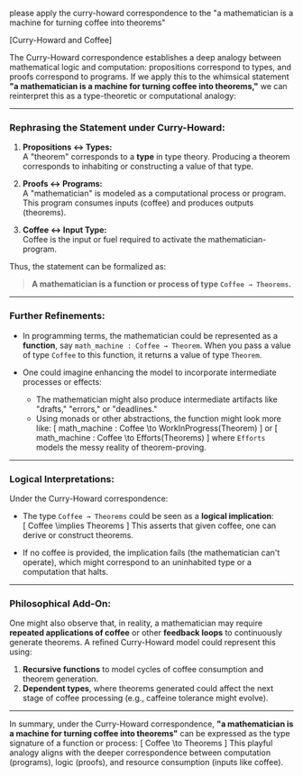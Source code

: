 please apply the curry-howard correspondence to the  "a mathematician is a machine for turning coffee into theorems"

[Curry-Howard and Coffee]

The Curry-Howard correspondence establishes a deep analogy between mathematical logic and computation: propositions correspond to types, and proofs correspond to programs. If we apply this to the whimsical statement **"a mathematician is a machine for turning coffee into theorems,"** we can reinterpret this as a type-theoretic or computational analogy:

---

### Rephrasing the Statement under Curry-Howard:
1. **Propositions ↔ Types:**  
   A "theorem" corresponds to a **type** in type theory. Producing a theorem corresponds to inhabiting or constructing a value of that type.  

2. **Proofs ↔ Programs:**  
   A "mathematician" is modeled as a computational process or program. This program consumes inputs (coffee) and produces outputs (theorems).

3. **Coffee ↔ Input Type:**  
   Coffee is the input or fuel required to activate the mathematician-program.

Thus, the statement can be formalized as:

> **A mathematician is a function or process of type `Coffee → Theorems`.**

---

### Further Refinements:
- In programming terms, the mathematician could be represented as a **function**, say `math_machine : Coffee → Theorem`. When you pass a value of type `Coffee` to this function, it returns a value of type `Theorem`.  
   
- One could imagine enhancing the model to incorporate intermediate processes or effects:
  - The mathematician might also produce intermediate artifacts like "drafts," "errors," or "deadlines."  
  - Using monads or other abstractions, the function might look more like:
    \[
    math\_machine : Coffee \to WorkInProgress(Theorem)
    \]
    or
    \[
    math\_machine : Coffee \to Efforts(Theorems)
    \]
    where `Efforts` models the messy reality of theorem-proving.

---

### Logical Interpretations:
Under the Curry-Howard correspondence:
- The type `Coffee → Theorems` could be seen as a **logical implication**:  
   \[
   Coffee \implies Theorems
   \]
   This asserts that given coffee, one can derive or construct theorems.

- If no coffee is provided, the implication fails (the mathematician can't operate), which might correspond to an uninhabited type or a computation that halts.

---

### Philosophical Add-On:
One might also observe that, in reality, a mathematician may require **repeated applications of coffee** or other **feedback loops** to continuously generate theorems. A refined Curry-Howard model could represent this using:
1. **Recursive functions** to model cycles of coffee consumption and theorem generation.
2. **Dependent types**, where theorems generated could affect the next stage of coffee processing (e.g., caffeine tolerance might evolve).

---

In summary, under the Curry-Howard correspondence, **"a mathematician is a machine for turning coffee into theorems"** can be expressed as the type signature of a function or process:
\[
Coffee \to Theorems
\]
This playful analogy aligns with the deeper correspondence between computation (programs), logic (proofs), and resource consumption (inputs like coffee).

